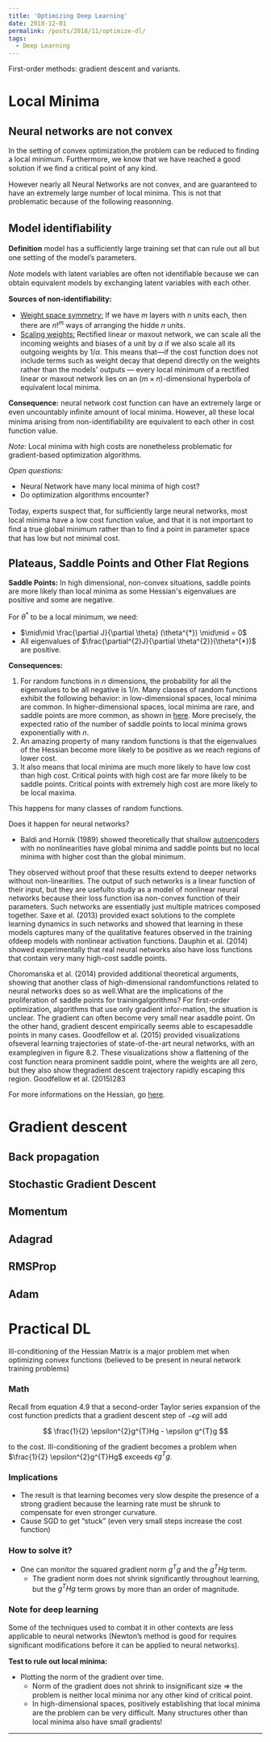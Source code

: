 ```yaml
---
title: 'Optimizing Deep Learning'
date: 2018-12-01
permalink: /posts/2018/11/optimize-dl/
tags:
  - Deep Learning
---
```


First-order methods: gradient descent and variants.

# Local Minima

## Neural networks are not convex

In the setting of convex optimization,the problem can be reduced to finding a local minimum. Furthermore, we know that we have reached a good solution if we ﬁnd a critical point of any kind.

However nearly all Neural Networks are not convex, and are guaranteed to have an extremely large number of local minima. This is not that problematic because of the following reasonning.

## Model identiﬁability

<b>Definition</b> model has a suﬃciently large training set that can rule out all but one setting of the model’s parameters.

<i>Note</i> models with latent variables are often not identiﬁable because we can obtain equivalent models by exchanging latent variables with each other.

<b>Sources of non-identiﬁability:</b>
- <u>Weight space symmetry:</u> If we have $m$ layers with $n$ units each, then there are $n!^{m}$ ways of arranging the hidde $n$ units.
- <u>Scaling weights:</u> Rectiﬁed linear or maxout network, we can scale all the incoming weights and biases of a unit by $\alpha$ if we also scale all its outgoing weights by $1/\alpha$. This means that—if the cost function does not include terms such as weight decay that depend directly on the weights rather than the models' outputs — every local minimum of a rectiﬁed linear or maxout network lies on an $(m\times n)$-dimensional hyperbola of equivalent local minima.

<b>Consequence:</b> neural network cost function can have an extremely large or even uncountably inﬁnite amount of local minima. However, all these local minima arising from non-identiﬁability are equivalent to each other in cost function value.

<i>Note:</i> Local minima with high costs are nonetheless problematic for gradient-based optimization algorithms.

<i>Open questions:</i>
- Neural Network have many local minima of high cost?
- Do optimization algorithms encounter?

Today, experts suspect that, for suﬃciently large neural networks, most local minima have a low cost function value, and that it is not important to ﬁnd a true global minimum rather than to ﬁnd a point in parameter space that has low but not minimal cost.

## Plateaus, Saddle Points and Other Flat Regions

<b>Saddle Points:</b> In high dimensional, non-convex situations, saddle points are more likely than local minima as some Hessian's eigenvalues are positive and some are negative.

For $\theta^{*}$ to be a local minimum, we need:
- $\mid\mid \frac{\partial J}{\partial \theta} (\theta^{*}) \mid\mid = 0$
- All eigenvalues of $\frac{\partial^{2}J}{\partial \theta^{2}}(\theta^{*})$ are positive.

<b>Consequences:</b>
1. For random functions in $n$ dimensions, the probability for all the eigenvalues to be all negative is $1 / n$. Many classes of random functions exhibit the following behavior: in low-dimensional spaces, local minima are common. In higher-dimensional spaces, local minima are rare, and saddle points are more common, as shown in [here](https://arxiv.org/pdf/1406.2572.pdf). More precisely, the expected ratio of the number of saddle points to local minima grows exponentially with $n$.
2. An amazing property of many random functions is that the eigenvalues of the Hessian become more likely to be positive as we reach regions of lower cost.
3. It also means that local minima are much more likely to have low cost than high cost. Critical points with high cost are far more likely to be saddle points. Critical points with extremely high cost are more likely to be local maxima.

This happens for many classes of random functions.

Does it happen for neural networks?
- Baldi and Hornik (1989) showed theoretically that shallow [autoencoders](https://devitrylouis.github.io/posts/2018/11/autoencoder/) with no nonlinearities have global minima and saddle points but no local minima with higher cost than the global minimum.

They observed without proof that these results extend to deeper networks without non-linearities. The output of such networks is a linear function of their input, but they are usefulto study as a model of nonlinear neural networks because their loss function isa non-convex function of their parameters. Such networks are essentially just multiple matrices composed together. Saxe et al. (2013) provided exact solutions to the complete learning dynamics in such networks and showed that learning in these models captures many of the qualitative features observed in the training ofdeep models with nonlinear activation functions. Dauphin et al. (2014) showed experimentally that real neural networks also have loss functions that contain very many high-cost saddle points.

Choromanska et al. (2014) provided additional theoretical arguments, showing that another class of high-dimensional randomfunctions related to neural networks does so as well.What are the implications of the proliferation of saddle points for trainingalgorithms? For ﬁrst-order optimization, algorithms that use only gradient infor-mation, the situation is unclear. The gradient can often become very small near asaddle point. On the other hand, gradient descent empirically seems able to escapesaddle points in many cases. Goodfellow et al. (2015) provided visualizations ofseveral learning trajectories of state-of-the-art neural networks, with an examplegiven in ﬁgure 8.2. These visualizations show a ﬂattening of the cost function neara prominent saddle point, where the weights are all zero, but they also show thegradient descent trajectory rapidly escaping this region. Goodfellow et al. (2015)283

For more informations on the Hessian, go [here](/posts/2018/11/basics-optimization/https://devitrylouis.github.io).

# Gradient descent

## Back propagation

## Stochastic Gradient Descent

## Momentum

## Adagrad

## RMSProp

## Adam

# Practical DL

Ill-conditioning of the Hessian Matrix is a major problem met when optimizing convex functions (believed to be present in neural network training problems)

### Math

Recall from equation 4.9 that a second-order Taylor series expansion of the cost function predicts that a gradient descent step of $−\epsilon g$ will add

$$
\frac{1}{2} \epsilon^{2}g^{T}Hg - \epsilon g^{T}g
$$

to the cost. Ill-conditioning of the gradient becomes a problem when $\frac{1}{2} \epsilon^{2}g^{T}Hg$ exceeds $\epsilon g^{T}g$.

### Implications
- The result is that learning becomes very slow despite the presence of a strong gradient because the learning rate must be shrunk to compensate for even stronger curvature.
- Cause SGD to get “stuck” (even very small steps increase the cost function)

### How to solve it?
- One can monitor the squared gradient norm $g^{T}g$ and the $g^{T}Hg$ term.
    - The gradient norm does not shrink signiﬁcantly throughout learning, but the $g^{T}Hg$ term grows by more than an order of magnitude.



### Note for deep learning

Some of the techniques used to combat it in other contexts are less applicable to neural networks (Newton’s method is good for requires signiﬁcant modiﬁcations before it can be applied to neural networks).

<b>Test to rule out local minima:</b>
- Plotting the norm of the gradient over time.
    * Norm of the gradient does not shrink to insigniﬁcant size => the problem is neither local minima nor any other kind of critical point.
    * In high-dimensional spaces, positively establishing that local minima are the problem can be very diﬃcult. Many structures other than local minima also have small gradients!


------
